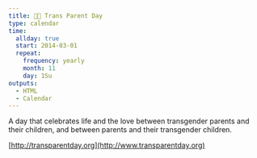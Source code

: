 ```yaml
---
title: 🏳️‍🌈 Trans Parent Day
type: calendar
time:
  allday: true
  start: 2014-03-01
  repeat:
    frequency: yearly
    month: 11
    day: 1Su
outputs:
  - HTML
  - Calendar
---
```


A day that celebrates life and the love between transgender parents and their children, and between parents and their transgender children.

[http://transparentday.org](http://www.transparentday.org)
